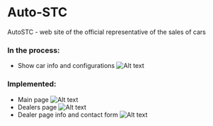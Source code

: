 # Auto-STC
AutoSTC - web site of the official representative of the sales of cars

### In the process:
 * Show car info and configurations
  ![Alt text](https://raw.githubusercontent.com/korol-sas/Auto-STC/dev/screenshots/details_template.png)

### Implemented:
 * Main page
  ![Alt text](https://raw.githubusercontent.com/korol-sas/Auto-STC/dev/screenshots/main.png)
 * Dealers page
  ![Alt text](https://raw.githubusercontent.com/korol-sas/Auto-STC/dev/screenshots/dealers.png)
 * Dealer page info and contact form
  ![Alt text](https://raw.githubusercontent.com/korol-sas/Auto-STC/dev/screenshots/dealer.png)
